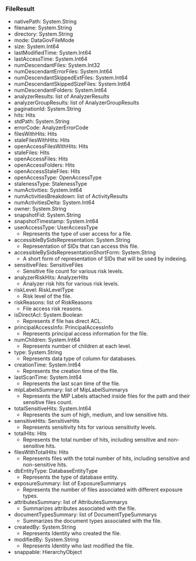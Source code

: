 ### FileResult
- nativePath: System.String
- filename: System.String
- directory: System.String
- mode: DataGovFileMode
- size: System.Int64
- lastModifiedTime: System.Int64
- lastAccessTime: System.Int64
- numDescendantFiles: System.Int32
- numDescendantErrorFiles: System.Int64
- numDescendantSkippedExtFiles: System.Int64
- numDescendantSkippedSizeFiles: System.Int64
- numDescendantFolders: System.Int64
- analyzerResults: list of AnalyzerResults
- analyzerGroupResults: list of AnalyzerGroupResults
- paginationId: System.String
- hits: Hits
- stdPath: System.String
- errorCode: AnalyzerErrorCode
- filesWithHits: Hits
- staleFilesWithHits: Hits
- openAccessFilesWithHits: Hits
- staleFiles: Hits
- openAccessFiles: Hits
- openAccessFolders: Hits
- openAccessStaleFiles: Hits
- openAccessType: OpenAccessType
- stalenessType: StalenessType
- numActivities: System.Int64
- numActivitiesBreakdown: list of ActivityResults
- numActivitiesDelta: System.Int64
- owner: System.String
- snapshotFid: System.String
- snapshotTimestamp: System.Int64
- userAccessType: UserAccessType
  - Represents the type of user access for a file.
- accessibleBySidsRepresentation: System.String
  - Representation of SIDs that can access this file.
- accessibleBySidsRepresentationShortForm: System.String
  - A short form of representation of SIDs that will be used by indexing.
- sensitiveFiles: SensitiveFiles
  - Sensitive file count for various risk levels.
- analyzerRiskHits: AnalyzerHits
  - Analyzer risk hits for various risk levels.
- riskLevel: RiskLevelType
  - Risk level of the file.
- riskReasons: list of RiskReasons
  - File access risk reasons.
- isDirectAcl: System.Boolean
  - Represents if file has direct ACL.
- principalAccessInfo: PrincipalAccessInfo
  - Represents principal access information for the file.
- numChildren: System.Int64
  - Represents number of children at each level.
- type: System.String
  - Represents data type of column for databases.
- creationTime: System.Int64
  - Represents the creation time of the file.
- lastScanTime: System.Int64
  - Represents the last scan time of the file.
- mipLabelsSummary: list of MipLabelSummarys
  - Represents the MIP Labels attached inside files for the path and their sensitive files count.
- totalSensitiveHits: System.Int64
  - Represents the sum of high, medium, and low sensitive hits.
- sensitiveHits: SensitiveHits
  - Represents sensitivity hits for various sensitivity levels.
- totalHits: Hits
  - Represents the total number of hits, including sensitive and non-sensitive hits.
- filesWithTotalHits: Hits
  - Represents files with the total number of hits, including sensitive and non-sensitive hits.
- dbEntityType: DatabaseEntityType
  - Represents the type of database entity.
- exposureSummary: list of ExposureSummarys
  - Represents the number of files associated with different exposure types.
- attributesSummary: list of AttributesSummarys
  - Summarizes attributes associated with the file.
- documentTypesSummary: list of DocumentTypeSummarys
  - Summarizes the document types associated with the file.
- createdBy: System.String
  - Represents Identity who created the file.
- modifiedBy: System.String
  - Represents Identity who last modified the file.
- snappable: HierarchyObject
